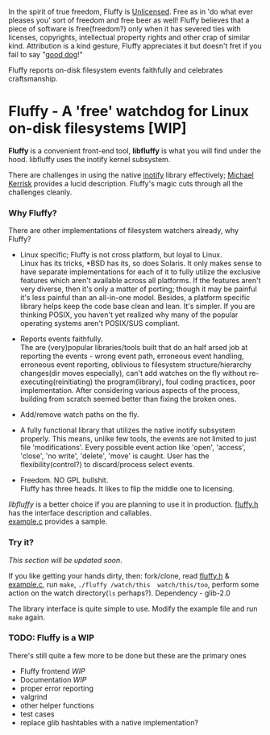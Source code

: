 In the spirit of true freedom, Fluffy is [Unlicensed][]. Free as in 
'do what ever pleases you' sort of freedom and free beer as well! Fluffy 
believes that a piece of software is free(freedom?) only when it has 
severed ties with licenses, copyrights, intellectual property rights 
and other crap of similar kind. Attribution is a kind gesture, Fluffy 
appreciates it but doesn't fret if you fail to say "[good dog][]!"


Fluffy reports on-disk filesystem events faithfully and celebrates 
craftsmanship.

# Fluffy - A 'free' watchdog for Linux on-disk filesystems [WIP]

__Fluffy__ is a convenient front-end tool, __libfluffy__ is what you 
will find under the hood. libfluffy uses the inotify kernel subsystem.

There are challenges in using the native [inotify][] library 
effectively; [Michael Kerrisk][] provides a lucid description. Fluffy's 
magic cuts through all the challenges cleanly.

### Why Fluffy?

There are other implementations of filesystem watchers already, why 
Fluffy?

 - Linux specific; Fluffy is not cross platform, but loyal to Linux.  
   Linux has its tricks, \*BSD has its, so does Solaris. It only makes
   sense to have separate implementations for each of it to fully 
   utilize the exclusive features which aren't available across all
   platforms. If the features aren't very diverse, then it's only a 
   matter of porting; though it may be painful it's less painful than an 
   all-in-one model. Besides, a platform specific library helps keep the 
   code base clean and lean. It's simpler. If you are thinking POSIX, 
   you haven't yet realized why many of the popular operating systems 
   aren't POSIX/SUS compliant.

 - Reports events faithfully.  
   The are (very)popular libraries/tools built that do an half arsed job 
   at reporting the events - wrong event path, erroneous event handling, 
   erroneous event reporting, oblivious to filesystem 
   structure/hierarchy changes(dir moves especially), can't add watches 
   on the fly without re-executing(reinitiating) the program(library), 
   foul coding practices, poor implementation.
   After considering various aspects of the process, building from 
   scratch seemed better than fixing the broken ones. 

 - Add/remove watch paths on the fly.

 - A fully functional library that utilizes the native inotify subsystem 
   properly. This means, unlike few tools, the events are not limited to 
   just file 'modifications'. Every possible event action like 'open', 
   'access', 'close', 'no write', 'delete', 'move' is caught. User has 
   the flexibility(control?) to discard/process select events. 

 - Freedom. NO GPL bullshit.  
   Fluffy has three heads. It likes to flip the middle one to licensing.


_libfluffy_ is a better choice if you are planning to use it in 
production. [fluffy.h][] has the interface description and callables.  
[example.c][] provides a sample.


### Try it?

_This section will be updated soon_.

If you like getting your hands dirty, then: fork/clone, read 
[fluffy.h][] & [example.c][], run `make`, `./fluffy /watch/this 
watch/this/too`, perform some action on the watch directory(`ls` 
perhaps?). Dependency - glib-2.0

The library interface is quite simple to use. Modify the example file 
and run `make` again.

### TODO: Fluffy is a WIP

There's still quite a few more to be done but these are the primary ones

 - Fluffy frontend _WIP_
 - Documentation _WIP_
 - proper error reporting
 - valgrind
 - other helper functions
 - test cases
 - replace glib hashtables with a native implementation?


[fluffy.h]:     fluffy.h
[example.c]:    example.c

[Unlicensed]:   https://unlicense.org/
[good dog]:     http://harrypotter.wikia.com/wiki/Fluffy
[inotify]:      http://man7.org/linux/man-pages/man7/inotify.7.html
[Michael Kerrisk]:      https://lwn.net/Articles/605128/
